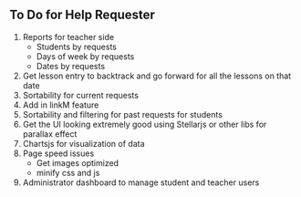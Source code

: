 To Do for Help Requester
-------------------------
1. Reports for teacher side
	* Students by requests
	* Days of week by requests
	* Dates by requests
2. Get lesson entry to backtrack and go forward for all the lessons on that date
3. Sortability for current requests
4. Add in linkM feature
5. Sortability and filtering for past requests for students
6. Get the UI looking extremely good using Stellarjs or other libs for parallax effect
7. Chartsjs for visualization of data
8. Page speed issues
	* Get images optimized
	* minify css and js
9. Administrator dashboard to manage student and teacher users
